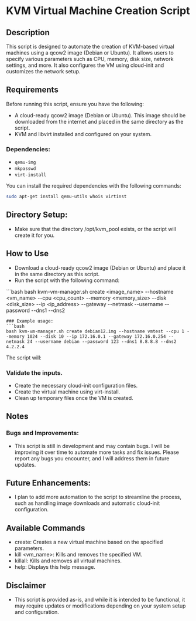 # KVM Virtual Machine Creation Script

## Description
This script is designed to automate the creation of KVM-based virtual machines using a qcow2 image (Debian or Ubuntu). It allows users to specify various parameters such as CPU, memory, disk size, network settings, and more. It also configures the VM using cloud-init and customizes the network setup.

## Requirements
Before running this script, ensure you have the following:

- A cloud-ready qcow2 image (Debian or Ubuntu). This image should be downloaded from the internet and placed in the same directory as the script.
- KVM and libvirt installed and configured on your system.

### Dependencies:
- `qemu-img`
- `mkpasswd`
- `virt-install`

You can install the required dependencies with the following commands:

```bash
sudo apt-get install qemu-utils whois virtinst
```

## Directory Setup:
- Make sure that the directory /opt/kvm_pool exists, or the script will create it for you.

## How to Use
- Download a cloud-ready qcow2 image (Debian or Ubuntu) and place it in the same directory as this script.
- Run the script with the following command:

‍‍‍```bash
bash kvm-vm-manager.sh create <image_name> --hostname <vm_name> --cpu <cpu_count> --memory <memory_size> --disk <disk_size> --ip <ip_address> --gateway <gateway> --netmask <netmask> --username <username> --password <password> --dns1 <dns1> --dns2 <dns2>
```
### Example usage:
```bash
bash kvm-vm-manager.sh create debian12.img --hostname vmtest --cpu 1 --memory 1024 --disk 10 --ip 172.16.0.1 --gateway 172.16.0.254 --netmask 24 --username debian --password 123 --dns1 8.8.8.8 --dns2 4.2.2.4
```
The script will:

### Validate the inputs.
- Create the necessary cloud-init configuration files.
- Create the virtual machine using virt-install.
- Clean up temporary files once the VM is created.

## Notes
### Bugs and Improvements:
- This script is still in development and may contain bugs. I will be improving it over time to automate more tasks and fix issues. Please report any bugs you encounter, and I will address them in future updates.

## Future Enhancements:
- I plan to add more automation to the script to streamline the process, such as handling image downloads and automatic cloud-init configuration.

## Available Commands
- create: Creates a new virtual machine based on the specified parameters.
- kill <vm_name>: Kills and removes the specified VM.
- killall: Kills and removes all virtual machines.
- help: Displays this help message.

## Disclaimer
- This script is provided as-is, and while it is intended to be functional, it may require updates or modifications depending on your system setup and configuration.
